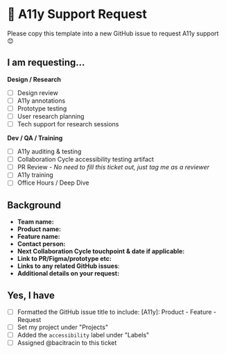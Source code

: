# 🔧 A11y Support Request

Please copy this template into a new GitHub issue to request A11y support 😊

## I am requesting...

**Design / Research**

- [ ]  Design review
- [ ]  A11y annotations
- [ ]  Prototype testing
- [ ]  User research planning
- [ ]  Tech support for research sessions

**Dev / QA / Training**

- [ ]  A11y auditing & testing
- [ ]  Collaboration Cycle accessibility testing artifact
- [ ]  PR Review - *No need to fill this ticket out, just tag me as a reviewer*
- [ ]  A11y training
- [ ]  Office Hours / Deep Dive

## Background
- **Team name:**
- **Product name:**
- **Feature name:**
- **Contact person:**
- **Next Collaboration Cycle touchpoint & date if applicable:**
- **Link to PR/Figma/prototype etc:**
- **Links to any related GitHub issues**:
- **Additional details on your request:**

## Yes, I have

- [ ]  Formatted the GitHub issue title to include: [A11y]: Product - Feature - Request
- [ ]  Set my project under "Projects"
- [ ]  Added the `accessibility` label under "Labels"
- [ ]  Assigned @bacitracin to this ticket
